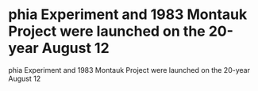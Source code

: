 # phia Experiment and 1983 Montauk Project were launched on the 20-year August 12

phia Experiment and 1983 Montauk Project were launched on the 20-year August 12